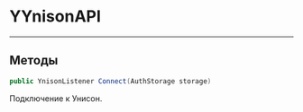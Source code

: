 YYnisonAPI
==================================================================

------------------------------------------------------------------
Методы
------------------------------------------------------------------

``` csharp
public YnisonListener Connect(AuthStorage storage)
```  

Подключение к Унисон.